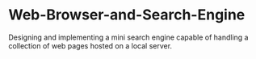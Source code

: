 # Web-Browser-and-Search-Engine
Designing and implementing a mini search engine capable of handling a collection of web pages hosted on a local server.

